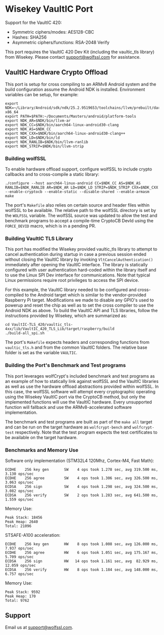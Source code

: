 # Wisekey VaultIC Port

Support for the VaultIC 420:
 - Symmetric ciphers/modes: AES128-CBC
 - Hashes: SHA256
 - Asymmetric ciphers/functions: RSA-2048 Verify

This port requires the VaultIC 420 Dev Kit (including the vaultic_tls library) from Wisekey.  Please contact support@wolfssl.com for assistance.

## VaultIC Hardware Crypto Offload

This port is setup for cross compiling to an ARMv8 Android system and the build configuration assume the Android NDK is installed.  Environment variables can be setup, for example:

```
export NDK=~/Library/Android/sdk/ndk/25.2.9519653/toolchains/llvm/prebuilt/darwin-x86_64
export PATH=$PATH:~/Documents/Masters/android/platform-tools
export NDK_AR=$NDK/bin/llvm-ar
export NDK_CC=$NDK/bin/aarch64-linux-android30-clang
export NDK_AS=$NDK_CC
export NDK_CXX=$NDK/bin/aarch64-linux-android30-clang++
export NDK_LD=$NDK/bin/ld
export NDK_RANLIB=$NDK/bin/llvm-ranlib
export NDK_STRIP=$NDK/bin/llvm-strip
```

### Building wolfSSL

To enable hardware offload support, configure wolfSSL to include crypto callbacks and to cross-compile a static library:

```
./configure --host aarch64-linux-android CC=$NDK_CC AS=$NDK_AS RANLIB=$NDK_RANLIB AR=$NDK_AR LD=$NDK_LD STRIP=$NDK_STRIP CXX=$NDK_CXX  --enable-cryptocb --enable-static --disable-shared --enable-armasm
make 
```

The port's `Makefile` also relies on certain source and header files within wolfSSL to be available.  The relative path to the wolfSSL directory is set by the `WOLFSSL` variable.  The wolfSSL source was updated to allow the test and benchmark programs to accept a compile-time CryptoCB DevId using the `FORCE_DEVID` macro, which is in a pending PR.

### Building VaultIC TLS Library

This port has modified the Wisekey provided vaultic_tls library to attempt to cancel authentication during startup in case a previous session ended without closing the VaultIC library by invoking `VltCancelAuthentication()` immediately after opening the VaultIC interface.  The library is statically configured with user authentication hard-coded within the library itself and to use the Linux SPI Dev interface for communications.  Note that typical Linux permissions require root privileges to access the SPI device. 

For this example, the VaultIC library needed to be configured and cross-compiled to the Android target which is similar to the vendor-provided Raspberry Pi target.  Modifications we made to disable any GPIO's used to powerup and reset the chip as well as to set the cross compiler to use the Android NDK as above.  To build the VaultIC API and TLS libraries, follow the instructions provided by Wisekey, which are summarized as:

```
cd VaultIC-TLS_420/vaultic_tls-4xx/lib/VaultIC_420_TLS_Lib/target/raspberry/build
./build-all_spi.sh
```

The port's `Makefile` expects headers and corresponding functions from `vaultic_tls.h` and from the common VaultIC folders.  The relative base folder is set as the variable `VAULTIC`. 

### Building the Port's Benchmark and Test programs

This port leverages wolfCrypt's included benchmark and test programs as an example of how to statically link against wolfSSL and the VaultIC libraries as well as use the hardware offload abstractions provided within wolfSSL.  In this case, the wolfSSL software will attempt every cryptographic operating using the Wisekey VaultIC port via the CryptoCB method, but only the implemented functions will use the VaultIC hardware.  Every unsupported function will fallback and use the ARMv8-accelerated software implementation.

The benchmark and test programs are built as part of the `make all` target and can be run on the target hardware as `wolfcrypt-bench` and `wolfcrypt-test` respectively.  Note that the test program expects the test certificates to be available on the target hardware.

### Benchmarks and Memory Use

Software only implementation (STM32L4 120Mhz, Cortex-M4, Fast Math):

```
ECDHE    256 key gen       SW    4 ops took 1.278 sec, avg 319.500 ms,  3.130 ops/sec
ECDHE    256 agree         SW    4 ops took 1.306 sec, avg 326.500 ms,  3.063 ops/sec
ECDSA    256 sign          SW    4 ops took 1.298 sec, avg 324.500 ms,  3.082 ops/sec
ECDSA    256 verify        SW    2 ops took 1.283 sec, avg 641.500 ms,  1.559 ops/sec
```

Memory Use:

```
Peak Stack: 18456
Peak Heap: 2640
Total: 21096
```


STSAFE-A100 acceleration:

```
ECDHE    256 key gen       HW    8 ops took 1.008 sec, avg 126.000 ms,  7.937 ops/sec
ECDHE    256 agree         HW    6 ops took 1.051 sec, avg 175.167 ms,  5.709 ops/sec
ECDSA    256 sign          HW   14 ops took 1.161 sec, avg  82.929 ms, 12.059 ops/sec
ECDSA    256 verify        HW    8 ops took 1.184 sec, avg 148.000 ms,  6.757 ops/sec
```

Memory Use:

```
Peak Stack: 9592
Peak Heap: 170
Total: 9762
```


## Support

Email us at [support@wolfssl.com](mailto:support@wolfssl.com).
